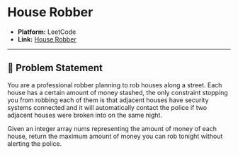 # House Robber

- **Platform:** LeetCode  
- **Link:** [House Robber](https://leetcode.com/problems/house-robber/)  

---

## 📝 Problem Statement
You are a professional robber planning to rob houses along a street. Each house has a certain amount of money stashed, the only constraint stopping you from robbing each of them is that adjacent houses have security systems connected and it will automatically contact the police if two adjacent houses were broken into on the same night.

Given an integer array nums representing the amount of money of each house, return the maximum amount of money you can rob tonight without alerting the police.